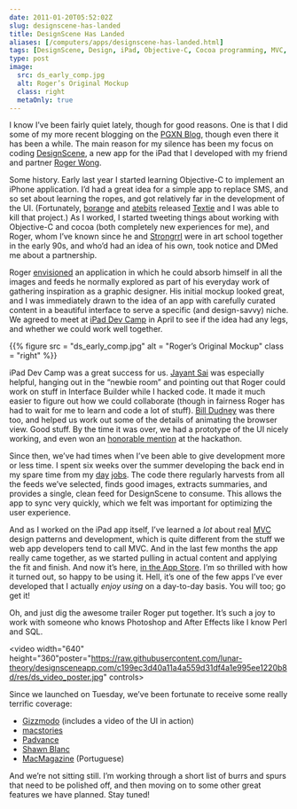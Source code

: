 ```yaml
--- 
date: 2011-01-20T05:52:02Z
slug: designscene-has-landed
title: DesignScene Has Landed
aliases: [/computers/apps/designscene-has-landed.html]
tags: [DesignScene, Design, iPad, Objective-C, Cocoa programming, MVC, Roger Wong]
type: post
image:
  src: ds_early_comp.jpg
  alt: Roger’s Original Mockup
  class: right
  metaOnly: true
---
```


I know I’ve been fairly quiet lately, though for good reasons. One is that I did
some of my more recent blogging on the [PGXN Blog], though even there it has
been a while. The main reason for my silence has been my focus on coding
[DesignScene], a new app for the iPad that I developed with my friend and
partner [Roger Wong].

Some history. Early last year I started learning Objective-C to implement an
iPhone application. I’d had a great idea for a simple app to replace SMS, and so
set about learning the ropes, and got relatively far in the development of the
UI. (Fortunately, [borange] and [atebits] released [Textie] and I was able to
kill that project.) As I worked, I started tweeting things about working with
Objective-C and cocoa (both completely new experiences for me), and Roger, whom
I’ve known since he and [Strongrrl] were in art school together in the early
90s, and who’d had an idea of his own, took notice and DMed me about a
partnership.

Roger [envisioned] an application in which he could absorb himself in all the
images and feeds he normally explored as part of his everyday work of gathering
inspiration as a graphic designer. His initial mockup looked great, and I was
immediately drawn to the idea of an app with carefully curated content in a
beautiful interface to serve a specific (and design-savvy) niche. We agreed to
meet at [iPad Dev Camp] in April to see if the idea had any legs, and whether we
could work well together.

{{% figure
  src   = "ds_early_comp.jpg"
  alt   = "Roger’s Original Mockup"
  class = "right"
%}}

iPad Dev Camp was a great success for us. [Jayant Sai] was especially helpful,
hanging out in the “newbie room” and pointing out that Roger could work on stuff
in Interface Builder while I hacked code. It made it much easier to figure out
how we could collaborate (though in fairness Roger has had to wait for me to
learn and code a lot of stuff). [Bill Dudney] was there too, and helped us work
out some of the details of animating the browser view. Good stuff. By the time
it was over, we had a prototype of the UI nicely working, and even won an
[honorable mention] at the hackathon.

Since then, we’ve had times when I’ve been able to give development more or less
time. I spent six weeks over the summer developing the back end in my spare time
from my [day][] [jobs]. The code there regularly harvests from all the feeds
we’ve selected, finds good images, extracts summaries, and provides a single,
clean feed for DesignScene to consume. This allows the app to sync very quickly,
which we felt was important for optimizing the user experience.

And as I worked on the iPad app itself, I’ve learned a *lot* about real [MVC]
design patterns and development, which is quite different from the stuff we web
app developers tend to call MVC. And in the last few months the app really came
together, as we started pulling in actual content and applying the fit and
finish. And now it’s here, [in the App Store]. I’m so thrilled with how it
turned out, so happy to be using it. Hell, it’s one of the few apps I’ve ever
developed that I actually *enjoy using* on a day-to-day basis. You will too; go
get it!

Oh, and just dig the awesome trailer Roger put together. It’s such a joy to work
with someone who knows Photoshop and After Effects like I know Perl and SQL.

<video width="640" height="360"poster="https://raw.githubusercontent.com/lunar-theory/designsceneapp.com/c199ec3d40a11a4a559d31df4a1e995ee1220b8d/res/ds_video_poster.jpg" controls>
	<source src="https://media.lunar-theory.com/DesignScene/DesignScene_Trailer_v2_640x360.mp4" type="video/mp4" />
	<source src="https://media.lunar-theory.com/DesignScene/DesignScene_Trailer_v2_640x360.webm" type="video/webm" />
	<source src="https://media.lunar-theory.com/DesignScene/DesignScene_Trailer_v2_640x360.ogv" type="video/ogg" />
</video>

Since we launched on Tuesday, we’ve been fortunate to receive some really
terrific coverage:

-   [Gizzmodo][] (includes a video of the UI in action)
-   [macstories]
-   [Padvance]
-   [Shawn Blanc]
-   [MacMagazine][] (Portuguese)

And we’re not sitting still. I’m working through a short list of burrs and spurs
that need to be polished off, and then moving on to some other great features we
have planned. Stay tuned!

  [PGXN Blog]: http://blog.pgxn.org/
  [DesignScene]: http://www.designsceneapp.com/
  [Roger Wong]: http://lunarboy.com/
  [borange]: https://twitter.com/borange
  [atebits]: https://twitter.com/atebits
  [Textie]: http://itun.es/iFV4J8
  [Strongrrl]: http://www.strongrrl.com/
  [envisioned]: http://www.lunarboy.com/blog/post/introducing-designscene-app-for-ipad/
  [iPad Dev Camp]: http://www.iosdevcamp.org/
  [Jayant Sai]: https://twitter.com/j6y6nt
  [Bill Dudney]: http://bill.dudney.net/roller/objc/
  [honorable mention]: http://www.iosdevcamp.org/2010/04/18/quick-list-of-hackathon-winners/
  [day]: https://www.kineticode.com/
  [jobs]: http://www.pgexperts.com/
  [MVC]: https://en.wikipedia.org/wiki/Model%E2%80%93View%E2%80%93Controller
    "Wikipedia: “Model-View-Controller”"
  [in the App Store]: http://bit.ly/eIsh3J
  [Gizzmodo]: http://gizmo.do/gLfLhl
    "DesignScene for iPad Is the 21st Century Muse"
  [macstories]: http://www.macstories.net/?p=18633
    "DesignScene: An Inspiration Browser For Graphic Design"
  [Padvance]: http://www.padvance.com/story/new-app-a-day-designscene
    "New App a Day: DesignScene"
  [Shawn Blanc]: http://shawnblanc.net/2011/01/designscene/ "DesignScene"
  [MacMagazine]: http://macmagazine.com.br/?p=125141
    "Precisando de inspiração? Você pode encontrá-la no seu iPad, com o DesignScene"
